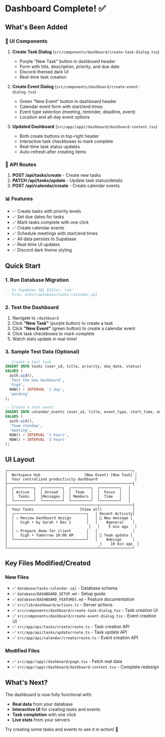 # Dashboard Complete! ✅

## What's Been Added

### 🎨 UI Components
1. **Create Task Dialog** (`src/components/dashboard/create-task-dialog.tsx`)
   - Purple "New Task" button in dashboard header
   - Form with title, description, priority, and due date
   - Discord-themed dark UI
   - Real-time task creation

2. **Create Event Dialog** (`src/components/dashboard/create-event-dialog.tsx`)
   - Green "New Event" button in dashboard header
   - Calendar event form with start/end times
   - Event type selection (meeting, reminder, deadline, event)
   - Location and all-day event options

3. **Updated Dashboard** (`src/app/(app)/dashboard/dashboard-content.tsx`)
   - Both create buttons in top-right header
   - Interactive task checkboxes to mark complete
   - Real-time task status updates
   - Auto-refresh after creating items

### 🔌 API Routes
1. **POST /api/tasks/create** - Create new tasks
2. **PATCH /api/tasks/update** - Update task status/details
3. **POST /api/calendar/create** - Create calendar events

### 📊 Features
- ✅ Create tasks with priority levels
- ✅ Set due dates for tasks
- ✅ Mark tasks complete with one click
- ✅ Create calendar events
- ✅ Schedule meetings with start/end times
- ✅ All data persists to Supabase
- ✅ Real-time UI updates
- ✅ Discord dark theme styling

## Quick Start

### 1. Run Database Migration
```sql
-- In Supabase SQL Editor, run:
-- File: orbit/database/tasks-calendar.sql
```

### 2. Test the Dashboard
1. Navigate to `/dashboard`
2. Click **"New Task"** (purple button) to create a task
3. Click **"New Event"** (green button) to create a calendar event
4. Click task checkboxes to mark complete
5. Watch stats update in real-time!

### 3. Sample Test Data (Optional)
```sql
-- Create a test task
INSERT INTO tasks (user_id, title, priority, due_date, status)
VALUES (
  auth.uid(), 
  'Test the new dashboard', 
  'high', 
  NOW() + INTERVAL '1 day',
  'pending'
);

-- Create a test event
INSERT INTO calendar_events (user_id, title, event_type, start_time, end_time)
VALUES (
  auth.uid(),
  'Team standup',
  'meeting',
  NOW() + INTERVAL '2 hours',
  NOW() + INTERVAL '3 hours'
);
```

## UI Layout

```
┌─────────────────────────────────────────────────────────┐
│  Workspace Hub                    [New Event] [New Task] │
│  Your centralized productivity dashboard                 │
├─────────────────────────────────────────────────────────┤
│  ┌─────────┐  ┌─────────┐  ┌─────────┐  ┌─────────┐   │
│  │ Active  │  │ Unread  │  │  Team   │  │  Focus  │   │
│  │  Tasks  │  │Messages │  │ Members │  │  Time   │   │
│  └─────────┘  └─────────┘  └─────────┘  └─────────┘   │
├─────────────────────────────────────────┬───────────────┤
│  Your Tasks                     [View all]              │
│  ┌─────────────────────────────────┐   │ Recent Activity│
│  │ ☐ Review dashboard design       │   │ 💬 New message │
│  │   high • by Sarah • Dec 1       │   │    #general    │
│  │                                  │   │    5 min ago   │
│  │ ☐ Prepare demo for client       │   │                │
│  │   high • Tomorrow 10:00 AM      │   │ 💬 Team update │
│  └─────────────────────────────────┘   │    #design     │
│                                          │    10 min ago  │
└─────────────────────────────────────────┴───────────────┘
```

## Key Files Modified/Created

### New Files
- ✅ `database/tasks-calendar.sql` - Database schema
- ✅ `database/DASHBOARD_SETUP.md` - Setup guide
- ✅ `database/DASHBOARD_FEATURES.md` - Feature documentation
- ✅ `src/lib/dashboard/actions.ts` - Server actions
- ✅ `src/components/dashboard/create-task-dialog.tsx` - Task creation UI
- ✅ `src/components/dashboard/create-event-dialog.tsx` - Event creation UI
- ✅ `src/app/api/tasks/create/route.ts` - Task creation API
- ✅ `src/app/api/tasks/update/route.ts` - Task update API
- ✅ `src/app/api/calendar/create/route.ts` - Event creation API

### Modified Files
- ✅ `src/app/(app)/dashboard/page.tsx` - Fetch real data
- ✅ `src/app/(app)/dashboard/dashboard-content.tsx` - Complete redesign

## What's Next?

The dashboard is now fully functional with:
- **Real data** from your database
- **Interactive UI** for creating tasks and events
- **Task completion** with one click
- **Live stats** from your servers

Try creating some tasks and events to see it in action! 🚀
